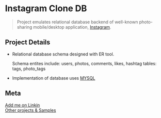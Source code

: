 # Instagram Clone DB
> Project emulates relational database backend of well-known photo-sharing mobile/desktop application, [Instagram](https://www.instagram.com/).

## Project Details
* Relational database schema designed with ER tool. 

   Schema entites include: users, photos, comments, likes, hashtag tables: tags, photo_tags
* Implementation of database uses [MYSQL](https://www.mysql.com/)

## Meta
[Add me on Linkin](www.linkedin.com/in/andrewfidel/) <br />
[Other projects & Samples](https://github.com/drewfidizzle)

